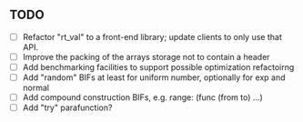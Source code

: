 TODO
----
 * [ ] Refactor "rt_val" to a front-end library; update clients to only use that API.
 * [ ] Improve the packing of the arrays storage not to contain a header
 * [ ] Add benchmarking facilities to support possible optimization refactoirng
 * [ ] Add "random" BIFs at least for uniform number, optionally for exp and normal
 * [ ] Add compound construction BIFs, e.g. range: (func (from to) ...)
 * [ ] Add "try" parafunction?
